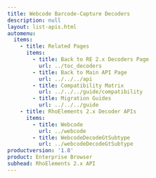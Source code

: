 ```yaml
---
title: Webcode Barcode-Capture Decoders
description: null
layout: list-apis.html
automenu:
  items:
    - title: Related Pages
      items:
        - title: Back to RE 2.x Decoders Page
          url: ../toc_decoders
        - title: Back to Main API Page
          url: ../../../api
        - title: Compatibility Matrix
          url: ../../../guide/compatibility
        - title: Migration Guides
          url: ../../../guide
    - title: RhoElements 2.x Decoder APIs
      items:
        - title: Webcode
          url: ../webcode
        - title: WebcodeDecodeGtSubtype
          url: ../webcodeDecodeGtSubtype
productversion: '1.8'
product: Enterprise Browser
subhead: RhoElements 2.x API
---
```




